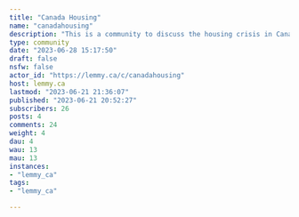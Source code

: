 ```yaml
---
title: "Canada Housing" 
name: "canadahousing"
description: "This is a community to discuss the housing crisis in Canada.All so Canadians can find a decent home to live in. Racism is still absolutely prohibited, but you are welcome to debate population growth, immigration rate, foreign home buyers, and the merits of single family homes or the green zone. A merge of r/canadahousing and r/canadahousing2 for those coming from Reddit. Bits of the sidebar and logo taken from those subs and will be going through a slight revision as things get settled."
type: community
date: "2023-06-28 15:17:50"
draft: false
nsfw: false
actor_id: "https://lemmy.ca/c/canadahousing"
host: lemmy.ca
lastmod: "2023-06-21 21:36:07"
published: "2023-06-21 20:52:27"
subscribers: 26
posts: 4
comments: 24
weight: 4
dau: 4
wau: 13
mau: 13
instances:
- "lemmy_ca"
tags: 
- "lemmy_ca"

---
```

